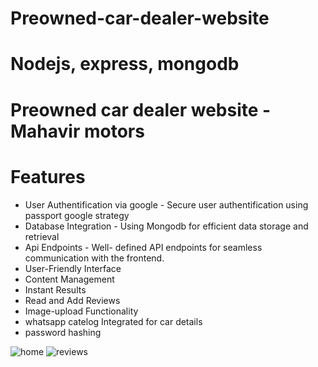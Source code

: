 
# Preowned-car-dealer-website
Nodejs, express, mongodb
=======

# Preowned car dealer website - Mahavir motors





# Features


* User Authentification via google - Secure user authentification using passport  google strategy
* Database Integration - Using Mongodb for efficient data storage and retrieval
* Api Endpoints - Well- defined API endpoints for seamless communication with the frontend.
* User-Friendly Interface
* Content Management
* Instant Results
* Read  and Add Reviews 
* Image-upload Functionality
* whatsapp catelog Integrated for car details
* password hashing 



![home](https://github.com/komal65/Preowned-car-dealer-website/assets/114643264/a2c28898-3e72-4311-a3e4-39ecc0253853)
![reviews](https://github.com/komal65/Preowned-car-dealer-website/assets/114643264/062630df-5af4-497f-8696-746fbe56b552)




